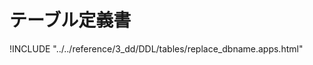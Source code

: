 # テーブル定義書

!INCLUDE "../../reference/3_dd/DDL/tables/replace_dbname.apps.html"

<script>document.body.getElementsByClassName("markdown-section")[0].innerHTML = document.body.getElementsByClassName("markdown-section")[0].innerHTML.replace(/replace_dbname./g, "").replace(/8.0.20/g, "MYSQL 8.0.20");</script>